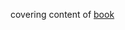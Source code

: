 covering content of [book](https://www.oreilly.com/library/view/practical-statistics-for/9781491952955/)
